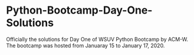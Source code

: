 # Python-Bootcamp-Day-One-Solutions
Officially the solutions for Day One of WSUV Python Bootcamp by ACM-W. The bootcamp was hosted from Januaray 15 to January 17, 2020.
